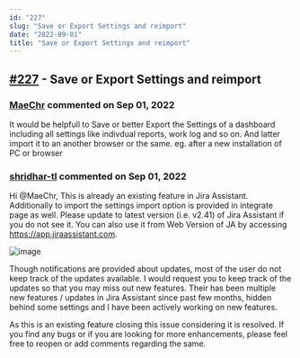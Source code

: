 ```yaml
---
id: "227"
slug: "Save or Export Settings and reimport"
date: "2022-09-01"
title: "Save or Export Settings and reimport"
---
```



## [#227](https://github.com/shridhar-tl/jira-assistant/issues/227) - Save or Export Settings and reimport

### [MaeChr](https://github.com/MaeChr) commented on Sep 01, 2022

It would be helpfull to Save or better Export the Settings of a dashboard including all settings like indivdual reports, work log and so on.
And latter import it to an another browser or the same. eg. after a new installation of PC or browser

### [shridhar-tl](https://github.com/shridhar-tl) commented on Sep 01, 2022

Hi @MaeChr, This is already an existing feature in Jira Assistant. Additionally to import the settings import option is provided in integrate page as well. Please update to latest version (i.e. v2.41) of Jira Assistant if you do not see it. You can also use it from Web Version of JA by accessing https://app.jiraassistant.com.

![image](https://user-images.githubusercontent.com/37339683/187833047-61f9b64c-4ced-45d6-8e35-cbea94ad8272.png)

Though notifications are provided about updates, most of the user do not keep track of the updates available. I would request you to keep track of the updates so that you may miss out new features. Their has been multiple new features / updates in Jira Assistant since past few months, hidden behind some settings and I have been actively working on new features.

As this is an existing feature closing this issue considering it is resolved. If you find any bugs or if you are looking for more enhancements, please feel free to reopen or add comments regarding the same.
